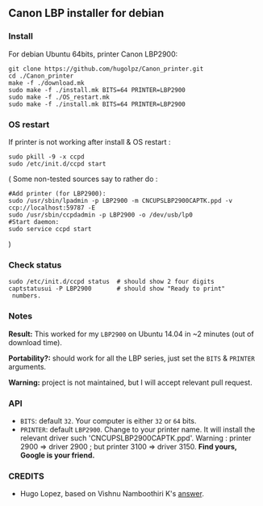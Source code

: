 ## Canon LBP installer for debian

### Install
For debian Ubuntu 64bits, printer Canon LBP2900:

```
git clone https://github.com/hugolpz/Canon_printer.git
cd ./Canon_printer
make -f ./download.mk
sudo make -f ./install.mk BITS=64 PRINTER=LBP2900
sudo make -f ./OS_restart.mk
sudo make -f ./install.mk BITS=64 PRINTER=LBP2900
```

### OS restart
If printer is not working after install & OS restart :
```
sudo pkill -9 -x ccpd
sudo /etc/init.d/ccpd start
```

( Some non-tested sources say to rather do :

```
#Add printer (for LBP2900):
sudo /usr/sbin/lpadmin -p LBP2900 -m CNCUPSLBP2900CAPTK.ppd -v ccp://localhost:59787 -E  
sudo /usr/sbin/ccpdadmin -p LBP2900 -o /dev/usb/lp0
#Start daemon:
sudo service ccpd start
```
)

### Check status
```
sudo /etc/init.d/ccpd status  # should show 2 four digits
captstatusui -P LBP2900       # should show "Ready to print"
 numbers.
```
### Notes
**Result:** This worked for my `LBP2900` on Ubuntu 14.04 in ~2 minutes (out of download time).

**Portability?:** should work for all the LBP series, just set the `BITS` & `PRINTER` arguments.

**Warning:** project is not maintained, but I will accept relevant pull request.


### API
* `BITS`: default `32`. Your computer is either `32` or `64` bits.
* `PRINTER`: default `LBP2900`. Change to your printer name. It will install the relevant driver such 'CNCUPSLBP2900CAPTK.ppd'. Warning : printer 2900 => driver 2900 ; but printer 3100 => driver 3150. **Find yours, Google is your friend.**

### CREDITS
* Hugo Lopez, based on Vishnu Namboothiri K's [answer](http://askubuntu.com/questions/457774/driver-canon-lbp-2900).
